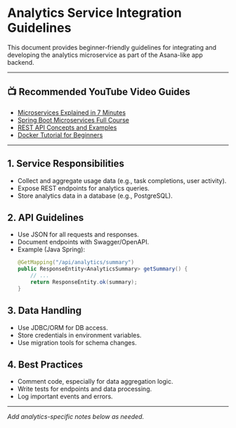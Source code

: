 # Analytics Service Integration Guidelines

This document provides beginner-friendly guidelines for integrating and developing the analytics microservice as part of the Asana-like app backend.

---

## 📺 Recommended YouTube Video Guides
- [Microservices Explained in 7 Minutes](https://www.youtube.com/watch?v=rv4LlmLmVWk)
- [Spring Boot Microservices Full Course](https://www.youtube.com/watch?v=KxqlJblhzfI)
- [REST API Concepts and Examples](https://www.youtube.com/watch?v=Q-BpqyOT3a8)
- [Docker Tutorial for Beginners](https://www.youtube.com/watch?v=fqMOX6JJhGo)

---

## 1. Service Responsibilities
- Collect and aggregate usage data (e.g., task completions, user activity).
- Expose REST endpoints for analytics queries.
- Store analytics data in a database (e.g., PostgreSQL).

## 2. API Guidelines
- Use JSON for all requests and responses.
- Document endpoints with Swagger/OpenAPI.
- Example (Java Spring):
  ```java
  @GetMapping("/api/analytics/summary")
  public ResponseEntity<AnalyticsSummary> getSummary() {
      // ...
      return ResponseEntity.ok(summary);
  }
  ```

## 3. Data Handling
- Use JDBC/ORM for DB access.
- Store credentials in environment variables.
- Use migration tools for schema changes.

## 4. Best Practices
- Comment code, especially for data aggregation logic.
- Write tests for endpoints and data processing.
- Log important events and errors.

---

*Add analytics-specific notes below as needed.*
